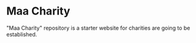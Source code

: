 # Maa Charity

"Maa Charity" repository is a starter website for charities are going to be established.